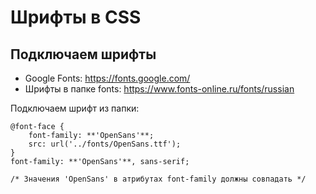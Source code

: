 # Шрифты в CSS

## Подключаем шрифты
* Google Fonts: https://fonts.google.com/
* Шрифты в папке fonts: https://www.fonts-online.ru/fonts/russian

Подключаем шрифт из папки:

    @font-face {
        font-family: **'OpenSans'**;
        src: url('../fonts/OpenSans.ttf');
    }
    font-family: **'OpenSans'**, sans-serif;
    
    /* Значения 'OpenSans' в атрибутах font-family должны совпадать */
